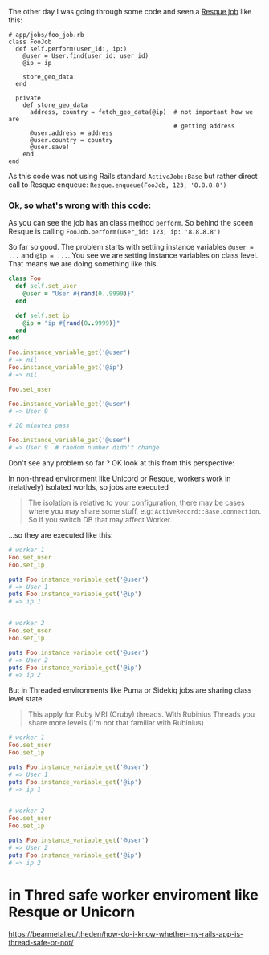 

The other day I was going through some code and seen a [Resque job](https://github.com/resque/resque)
like this:

```
# app/jobs/foo_job.rb
class FooJob
  def self.perform(user_id:, ip:)
    @user = User.find(user_id: user_id)
    @ip = ip

    store_geo_data
  end

  private
    def store_geo_data
      address, country = fetch_geo_data(@ip)  # not important how we are
                                              # getting address
      @user.address = address
      @user.country = country
      @user.save!
    end
end
```

As this code was not using Rails standard `ActiveJob::Base` but rather
direct call to Resque enqueue: `Resque.enqueue(FooJob, 123, '8.8.8.8')`

### Ok, so what's wrong with this code:

As you can see the job has an class method `perform`. So behind the
sceen Resque is calling `FooJob.perform(user_id: 123, ip: '8.8.8.8')`

So far so good. The problem starts with setting instance variables
`@user = ...` and `@ip = ...`. You
see we are setting instance variables on class level. That means we are
doing something like this.

```ruby
class Foo
  def self.set_user
    @user = "User #{rand(0..9999)}"
  end

  def self.set_ip
    @ip = "ip #{rand(0..9999)}"
  end
end

Foo.instance_variable_get('@user')
# => nil
Foo.instance_variable_get('@ip')
# => nil

Foo.set_user

Foo.instance_variable_get('@user')
# => User 9

# 20 minutes pass

Foo.instance_variable_get('@user')
# => User 9  # random number didn't change
```
Don't see any problem so far ? OK look at this from this perspective:

In non-thread environment like Unicord or Resque, workers work in
(relatively) isolated worlds, so jobs are executed

> The isolation is relative to your configuration, there may be cases where you may share
> some stuff, e.g: `ActiveRecord::Base.connection`. So if you switch DB
> that may affect Worker.

...so they are executed like this:

```ruby
# worker 1
Foo.set_user
Foo.set_ip

puts Foo.instance_variable_get('@user')
# => User 1
puts Foo.instance_variable_get('@ip')
# => ip 1


# worker 2
Foo.set_user
Foo.set_ip

puts Foo.instance_variable_get('@user')
# => User 2
puts Foo.instance_variable_get('@ip')
# => ip 2
```

But in Threaded environments like Puma or Sidekiq jobs are sharing class
level state

> This apply for Ruby MRI (Cruby) threads.  With  Rubinius Threads you
> share  more levels (I'm not that familiar with Rubinius)

```ruby
# worker 1
Foo.set_user
Foo.set_ip

puts Foo.instance_variable_get('@user')
# => User 1
puts Foo.instance_variable_get('@ip')
# => ip 1


# worker 2
Foo.set_user
Foo.set_ip

puts Foo.instance_variable_get('@user')
# => User 2
puts Foo.instance_variable_get('@ip')
# => ip 2
```



# in Thred safe worker enviroment  like Resque or Unicorn

https://bearmetal.eu/theden/how-do-i-know-whether-my-rails-app-is-thread-safe-or-not/


